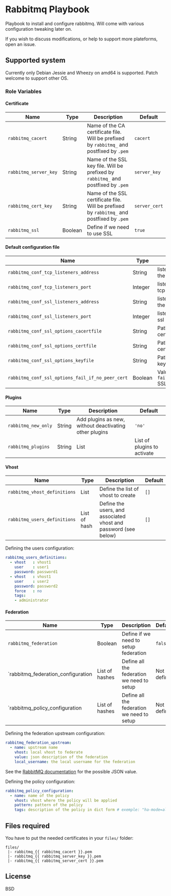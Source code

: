# Rabbitmq Playbook

Playbook to install and configure rabbitmq. Will come with various
configuration tweaking later on.

If you wish to discuss modifications, or help to support more plateforms, open
an issue.

## Supported system

Currently only Debian Jessie and Wheezy on amd64 is supported. Patch welcome to
support other OS.

### Role Variables

#### Certificate
|Name|Type|Description|Default|
|----|----|-----------|-------|
`rabbitmq_cacert`|String|Name of the CA certificate file. Will be prefixed by `rabbitmq_` and postfixed by `.pem`|`cacert`
`rabbitmq_server_key`|String|Name of the SSL key file. Will be prefixed by `rabbitmq_` and postfixed by `.pem`|`server_key`
`rabbitmq_cert_key`|String|Name of the SSL certificate file. Will be prefixed by `rabbitmq_` and postfixed by `.pem`|`server_cert`
`rabbitmq_ssl`|Boolean|Define if we need to use SSL|`true`

#### Default configuration file

|Name|Type|Description|Default|
|----|----|-----------|-------|
`rabbitmq_conf_tcp_listeners_address`|String|listening address for the tcp interface|`''`
`rabbitmq_conf_tcp_listeners_port`|Integer|listening port for the tcp interface|`5672`
`rabbitmq_conf_ssl_listeners_address`|String|listening address for the ssl interface|'0.0.0.0'`
`rabbitmq_conf_ssl_listeners_port`|Integer|listening port for the ssl interface|`5671`
`rabbitmq_conf_ssl_options_cacertfile`|String|Path the CA certificate|`"/etc/rabbitmq/ssl/cacert.pem"`
`rabbitmq_conf_ssl_options_certfile`|String|Path to the server certificate|`"/etc/rabbitmq/ssl/server_cert.pem"`
`rabbitmq_conf_ssl_options_keyfile`|String|Path to the private key file|`"/etc/rabbitmq/ssl/server_key.pem"`
`rabbitmq_conf_ssl_options_fail_if_no_peer_cert`|Boolean|Value of the `fail_if_no_peer_cert` SSL option|"true"

#### Plugins

|Name|Type|Description|Default|
|----|----|-----------|-------|
`rabbitmq_new_only`|String|Add plugins as new, without deactivating other plugins|`'no'`
`rabbitmq_plugins`|String|List|List of plugins to activate|`[]`

#### Vhost

|Name|Type|Description|Default|
|----|----|-----------|-------|
`rabbitmq_vhost_definitions`|List|Define the list of vhost to create|`[]`
`rabbitmq_users_definitions`|List of hash|Define the users, and associated vhost and password (see below)|`[]`

Defining the users configuration:

```yaml
rabbitmq_users_definitions:
  - vhost   : vhost1
    user    : user1
    password: password1
  - vhost   : vhost1
    user    : user2
    password: password2
    force   : no
    tags:
    - administrator
```
#### Federation

|Name|Type|Description|Default|
|----|----|-----------|-------|
`rabbitmq_federation`|Boolean|Define if we need to setup federation|`false`
`rabbitmq_federation_configuration|List of hashes|Define all the federation we need to setup|Not defined
`rabbitmq_policy_configuration|List of hashes|Define all the federation we need to setup|Not defined

Defining the federation upstream configuration:

```yaml
rabbitmq_federation_upstream:
  - name: upstream name
    vhost: local vhost to federate
    value: json description of the federation
    local_username: the local username for the federation
```

See the [RabbitMQ documentation](http://www.rabbitmq.com/federation.html) for
the possible JSON value.

Defining the policy configuration:

```yaml
rabbitmq_policy_configuration:
  - name: name of the policy
    vhost: vhost where the policy will be applied
    pattern: pattern of the policy
    tags: description of the policy in dict form # exemple: "ha-mode=all"
```

## Files required

You have to put the needed certificates in your `files/` folder:

    files/
     |- rabbitmq_{{ rabbitmq_cacert }}.pem
     |- rabbitmq_{{ rabbitmq_server_key }}.pem
     |- rabbitmq_{{ rabbitmq_server_cert }}.pem

## License

BSD
